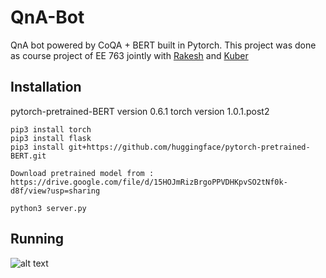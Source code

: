 # QnA-Bot
QnA bot powered by CoQA + BERT built in Pytorch. This project was done as course project of EE 763 jointly with [Rakesh](https://github.com/RKhobrag) and [Kuber](https://github.com/kuberg1/)

## Installation

pytorch-pretrained-BERT version 0.6.1
torch version 1.0.1.post2

	pip3 install torch
	pip3 install flask
	pip3 install git+https://github.com/huggingface/pytorch-pretrained-BERT.git

	Download pretrained model from : https://drive.google.com/file/d/15HOJmRizBrgoPPVDHKpvSO2tNf0k-d8f/view?usp=sharing

	python3 server.py


## Running

![alt text](https://raw.githubusercontent.com/arijitx/QnA-Bot/master/running.gif)


